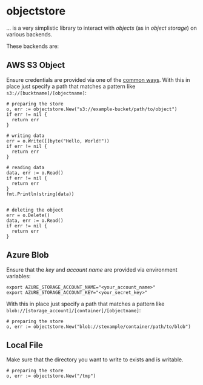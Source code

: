 # objectstore

... is a very simplistic library to interact with _objects_ (as in _object storage_) on various backends.

These backends are:

## AWS S3 Object

Ensure credentials are provided via one of the [common ways](https://docs.aws.amazon.com/cli/latest/userguide/cli-configure-envvars.html).
With this in place just specify a path that matches a pattern like `s3://[bucktname]/[objectname]`:

```golang
# preparing the store
o, err := objectstore.New("s3://example-bucket/path/to/object")
if err != nil {
  return err
}

# writing data
err = o.Write([]byte("Hello, World!"))
if err != nil {
  return err
}

# reading data
data, err := o.Read()
if err != nil {
  return err
}
fmt.Println(string(data))


# deleting the object
err = o.Delete()
data, err := o.Read()
if err != nil {
  return err
}

```

## Azure Blob

Ensure that the _key_ and _account name_ are provided via environment variables:

```
export AZURE_STORAGE_ACCOUNT_NAME="<your_account_name>"
export AZURE_STORAGE_ACCOUNT_KEY="<your_secret_key>"
```

With this in place just specify a path that matches a pattern like `blob://[storage_account]/[container]/[objectname]`:


```golang
# preparing the store
o, err := objectstore.New("blob://stexample/container/path/to/blob")
```

## Local File 

Make sure that the directory you want to write to exists and is writable.

```golang
# preparing the store
o, err := objectstore.New("/tmp")
```
